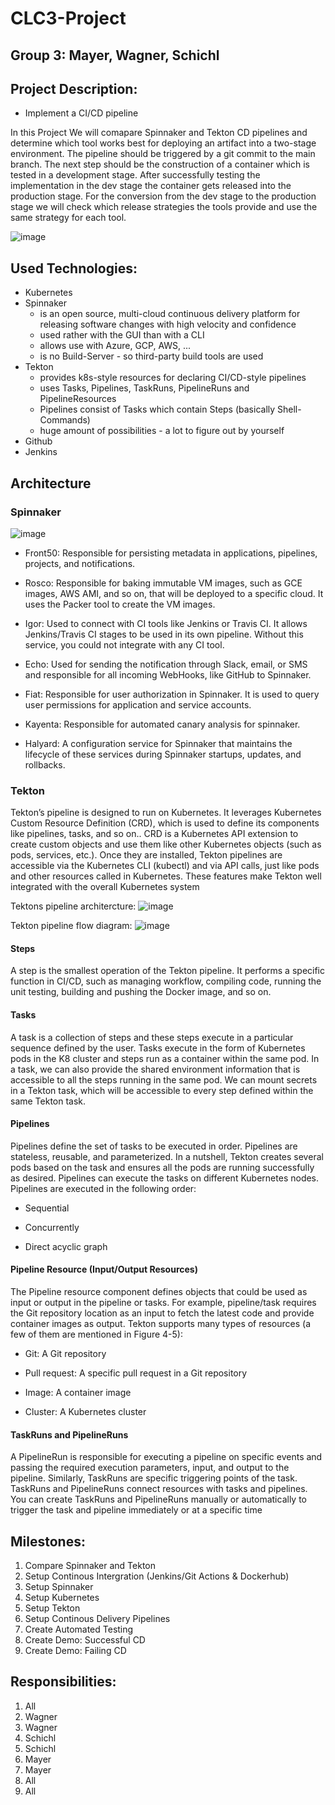 # CLC3-Project

## Group 3: Mayer, Wagner, Schichl

## Project Description:
  - Implement a CI/CD pipeline
  
In this Project We will comapare Spinnaker and Tekton CD pipelines and determine which tool works best for deploying an artifact into a two-stage environment. 
The pipeline should be triggered by a git commit to the main branch. The next step should be the construction of a container which is tested in a development stage.
After successfully testing the implementation in the dev stage the container gets released into the production stage. For the conversion from the dev stage to the production
stage we will check which release strategies the tools provide and use the same strategy for each tool.

![image](https://user-images.githubusercontent.com/95210174/150667998-73c6426f-c86a-499d-a3d2-09b1a4dc4986.png)

## Used Technologies:
  - Kubernetes
  - Spinnaker 
    - is an open source, multi-cloud continuous delivery platform for releasing software changes with high velocity and confidence
    - used rather with the GUI than with a CLI
    - allows use with Azure, GCP, AWS, ...
    - is no Build-Server - so third-party build tools are used
  - Tekton
    - provides k8s-style resources for declaring CI/CD-style pipelines
    - uses Tasks, Pipelines, TaskRuns, PipelineRuns and PipelineResources
    - Pipelines consist of Tasks which contain Steps (basically Shell-Commands) 
    - huge amount of possibilities - a lot to figure out by yourself
  - Github
  - Jenkins

## Architecture
  ### Spinnaker
  ![image](https://user-images.githubusercontent.com/81319477/146951000-22a390e6-b741-408d-baae-e5f035e35f52.png)
  
  - Front50: Responsible for persisting metadata in
  applications, pipelines, projects, and notifications.
  
  - Rosco: Responsible for baking immutable VM images,
  such as GCE images, AWS AMI, and so on, that will be
  deployed to a specific cloud. It uses the Packer tool to
  create the VM images.
  
  - Igor: Used to connect with CI tools like Jenkins or
  Travis CI. It allows Jenkins/Travis CI stages to be used
  in its own pipeline. Without this service, you could not
  integrate with any CI tool.
  
  - Echo: Used for sending the notification through
  Slack, email, or SMS and responsible for all incoming
  WebHooks, like GitHub to Spinnaker.
  
  - Fiat: Responsible for user authorization in Spinnaker.
  It is used to query user permissions for application and
  service accounts.
  
  - Kayenta: Responsible for automated canary analysis
  for spinnaker.
  
  - Halyard: A configuration service for Spinnaker
  that maintains the lifecycle of these services during
  Spinnaker startups, updates, and rollbacks.
  
  ### Tekton
  
  Tekton’s pipeline is designed to run on Kubernetes. It leverages
  Kubernetes Custom Resource Definition (CRD), which is used to define
  its components like pipelines, tasks, and so on.. CRD is a Kubernetes API
  extension to create custom objects and use them like other Kubernetes
  objects (such as pods, services, etc.). Once they are installed, Tekton
  pipelines are accessible via the Kubernetes CLI (kubectl) and via API calls,
  just like pods and other resources called in Kubernetes. These features
  make Tekton well integrated with the overall Kubernetes system
  
  Tektons pipeline architercture:
  ![image](https://user-images.githubusercontent.com/81319477/146953959-2adb5a0c-2869-4c0e-b2af-1cac8c625b56.png)
  
  Tekton pipeline flow diagram:
  ![image](https://user-images.githubusercontent.com/81319477/146955366-12c96acb-1bea-45fc-a02b-8dee15328add.png)
  
  #### Steps
  
  A step is the smallest operation of the Tekton pipeline. It performs a
  specific function in CI/CD, such as managing workflow, compiling
  code, running the unit testing, building and pushing the Docker image,
  and so on.
  
  #### Tasks
  
  A task is a collection of steps and these steps execute in a particular
  sequence defined by the user. Tasks execute
  in the form of Kubernetes pods in the K8 cluster and steps run as a
  container within the same pod. In a task, we can also provide the shared
  environment information that is accessible to all the steps running in the
  same pod. We can mount secrets in a Tekton task, which will be accessible
  to every step defined within the same Tekton task.
  
  #### Pipelines
  
  Pipelines define the set of tasks to be executed in order. Pipelines are
  stateless, reusable, and parameterized. In a nutshell, Tekton creates several
  pods based on the task and ensures all the pods are running successfully
  as desired. Pipelines can execute the tasks on different Kubernetes nodes.
  Pipelines are executed in the following order:
  
  - Sequential
  
  - Concurrently
  
  - Direct acyclic graph
  
  #### Pipeline Resource (Input/Output Resources)
  
  The Pipeline resource component defines objects that could be used
  as input or output in the pipeline or tasks. For example, pipeline/task
  requires the Git repository location as an input to fetch the latest code and
  provide container images as output.
  Tekton supports many types of resources (a few of them are mentioned
  in Figure 4-5):
  
  - Git: A Git repository
  
  - Pull request: A specific pull request in a Git repository
  
  - Image: A container image
  
  - Cluster: A Kubernetes cluster
  
  #### TaskRuns and PipelineRuns
  
  A PipelineRun is responsible for executing a pipeline on specific events
  and passing the required execution parameters, input, and output to the
  pipeline.
  Similarly, TaskRuns are specific triggering points of the task.
  TaskRuns and PipelineRuns connect resources with tasks and pipelines.
  You can create TaskRuns and PipelineRuns manually or automatically to
  trigger the task and pipeline immediately or at a specific time


## Milestones:
  1. Compare Spinnaker and Tekton
  2. Setup Continous Intergration (Jenkins/Git Actions & Dockerhub)
  3. Setup Spinnaker
  4. Setup Kubernetes
  5. Setup Tekton
  6. Setup Continous Delivery Pipelines
  7. Create Automated Testing
  8. Create Demo: Successful CD
  9. Create Demo: Failing CD

## Responsibilities:
  1. All
  2. Wagner
  3. Wagner
  4. Schichl
  5. Schichl
  6. Mayer
  7. Mayer
  8. All
  9. All
